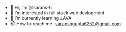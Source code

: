 - 👋 Hi, I’m @sarans-h
- 👀 I’m interested in full stack web devlopment
- 🌱 I’m currently learning JAVA
- 📫 How to reach me- saranshgupta6252@gmail.com

<!---
sarans-h/sarans-h is a ✨ special ✨ repository because its `README.md` (this file) appears on your GitHub profile.
You can click the Preview link to take a look at your changes.
--->
